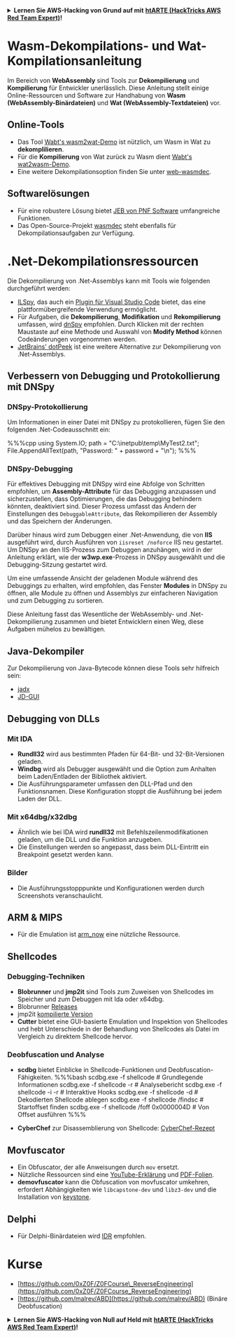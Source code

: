 <details>

<summary><strong>Lernen Sie AWS-Hacking von Grund auf mit</strong> <a href="https://training.hacktricks.xyz/courses/arte"><strong>htARTE (HackTricks AWS Red Team Expert)</strong></a><strong>!</strong></summary>

Andere Möglichkeiten, HackTricks zu unterstützen:

* Wenn Sie Ihr **Unternehmen in HackTricks bewerben möchten** oder **HackTricks als PDF herunterladen möchten**, überprüfen Sie die [**ABONNEMENTPLÄNE**](https://github.com/sponsors/carlospolop)!
* Holen Sie sich das [**offizielle PEASS & HackTricks-Merchandise**](https://peass.creator-spring.com)
* Entdecken Sie [**The PEASS Family**](https://opensea.io/collection/the-peass-family), unsere Sammlung exklusiver [**NFTs**](https://opensea.io/collection/the-peass-family)
* **Treten Sie der** 💬 [**Discord-Gruppe**](https://discord.gg/hRep4RUj7f) oder der [**Telegramm-Gruppe**](https://t.me/peass) bei oder **folgen** Sie uns auf **Twitter** 🐦 [**@carlospolopm**](https://twitter.com/hacktricks_live)**.**
* **Teilen Sie Ihre Hacking-Tricks, indem Sie PRs an die** [**HackTricks**](https://github.com/carlospolop/hacktricks) und [**HackTricks Cloud**](https://github.com/carlospolop/hacktricks-cloud) GitHub-Repositories senden.

</details>

# Wasm-Dekompilations- und Wat-Kompilationsanleitung

Im Bereich von **WebAssembly** sind Tools zur **Dekompilierung** und **Kompilierung** für Entwickler unerlässlich. Diese Anleitung stellt einige Online-Ressourcen und Software zur Handhabung von **Wasm (WebAssembly-Binärdateien)** und **Wat (WebAssembly-Textdateien)** vor.

## Online-Tools

- Das Tool [Wabt's wasm2wat-Demo](https://webassembly.github.io/wabt/demo/wasm2wat/index.html) ist nützlich, um Wasm in Wat zu **dekomplilieren**.
- Für die **Kompilierung** von Wat zurück zu Wasm dient [Wabt's wat2wasm-Demo](https://webassembly.github.io/wabt/demo/wat2wasm/).
- Eine weitere Dekompilationsoption finden Sie unter [web-wasmdec](https://wwwg.github.io/web-wasmdec/).

## Softwarelösungen

- Für eine robustere Lösung bietet [JEB von PNF Software](https://www.pnfsoftware.com/jeb/demo) umfangreiche Funktionen.
- Das Open-Source-Projekt [wasmdec](https://github.com/wwwg/wasmdec) steht ebenfalls für Dekompilationsaufgaben zur Verfügung.

# .Net-Dekompilationsressourcen

Die Dekompilierung von .Net-Assemblys kann mit Tools wie folgenden durchgeführt werden:

- [ILSpy](https://github.com/icsharpcode/ILSpy), das auch ein [Plugin für Visual Studio Code](https://github.com/icsharpcode/ilspy-vscode) bietet, das eine plattformübergreifende Verwendung ermöglicht.
- Für Aufgaben, die **Dekompilierung**, **Modifikation** und **Rekompilierung** umfassen, wird [dnSpy](https://github.com/0xd4d/dnSpy/releases) empfohlen. Durch Klicken mit der rechten Maustaste auf eine Methode und Auswahl von **Modify Method** können Codeänderungen vorgenommen werden.
- [JetBrains' dotPeek](https://www.jetbrains.com/es-es/decompiler/) ist eine weitere Alternative zur Dekompilierung von .Net-Assemblys.

## Verbessern von Debugging und Protokollierung mit DNSpy

### DNSpy-Protokollierung
Um Informationen in einer Datei mit DNSpy zu protokollieren, fügen Sie den folgenden .Net-Codeausschnitt ein:

%%%cpp
using System.IO;
path = "C:\\inetpub\\temp\\MyTest2.txt";
File.AppendAllText(path, "Password: " + password + "\n");
%%%

### DNSpy-Debugging
Für effektives Debugging mit DNSpy wird eine Abfolge von Schritten empfohlen, um **Assembly-Attribute** für das Debugging anzupassen und sicherzustellen, dass Optimierungen, die das Debugging behindern könnten, deaktiviert sind. Dieser Prozess umfasst das Ändern der Einstellungen des `DebuggableAttribute`, das Rekompilieren der Assembly und das Speichern der Änderungen.

Darüber hinaus wird zum Debuggen einer .Net-Anwendung, die von **IIS** ausgeführt wird, durch Ausführen von `iisreset /noforce` IIS neu gestartet. Um DNSpy an den IIS-Prozess zum Debuggen anzuhängen, wird in der Anleitung erklärt, wie der **w3wp.exe**-Prozess in DNSpy ausgewählt und die Debugging-Sitzung gestartet wird.

Um eine umfassende Ansicht der geladenen Module während des Debuggings zu erhalten, wird empfohlen, das Fenster **Modules** in DNSpy zu öffnen, alle Module zu öffnen und Assemblys zur einfacheren Navigation und zum Debugging zu sortieren.

Diese Anleitung fasst das Wesentliche der WebAssembly- und .Net-Dekompilierung zusammen und bietet Entwicklern einen Weg, diese Aufgaben mühelos zu bewältigen.

## **Java-Dekompiler**
Zur Dekompilierung von Java-Bytecode können diese Tools sehr hilfreich sein:
- [jadx](https://github.com/skylot/jadx)
- [JD-GUI](https://github.com/java-decompiler/jd-gui/releases)

## **Debugging von DLLs**
### Mit IDA
- **Rundll32** wird aus bestimmten Pfaden für 64-Bit- und 32-Bit-Versionen geladen.
- **Windbg** wird als Debugger ausgewählt und die Option zum Anhalten beim Laden/Entladen der Bibliothek aktiviert.
- Die Ausführungsparameter umfassen den DLL-Pfad und den Funktionsnamen. Diese Konfiguration stoppt die Ausführung bei jedem Laden der DLL.

### Mit x64dbg/x32dbg
- Ähnlich wie bei IDA wird **rundll32** mit Befehlszeilenmodifikationen geladen, um die DLL und die Funktion anzugeben.
- Die Einstellungen werden so angepasst, dass beim DLL-Eintritt ein Breakpoint gesetzt werden kann.

### Bilder
- Die Ausführungsstopppunkte und Konfigurationen werden durch Screenshots veranschaulicht.

## **ARM & MIPS**
- Für die Emulation ist [arm_now](https://github.com/nongiach/arm_now) eine nützliche Ressource.

## **Shellcodes**
### Debugging-Techniken
- **Blobrunner** und **jmp2it** sind Tools zum Zuweisen von Shellcodes im Speicher und zum Debuggen mit Ida oder x64dbg.
- Blobrunner [Releases](https://github.com/OALabs/BlobRunner/releases/tag/v0.0.5)
- jmp2it [kompilierte Version](https://github.com/adamkramer/jmp2it/releases/)
- **Cutter** bietet eine GUI-basierte Emulation und Inspektion von Shellcodes und hebt Unterschiede in der Behandlung von Shellcodes als Datei im Vergleich zu direktem Shellcode hervor.

### Deobfuscation und Analyse
- **scdbg** bietet Einblicke in Shellcode-Funktionen und Deobfuscation-Fähigkeiten.
%%%bash
scdbg.exe -f shellcode # Grundlegende Informationen
scdbg.exe -f shellcode -r # Analysebericht
scdbg.exe -f shellcode -i -r # Interaktive Hooks
scdbg.exe -f shellcode -d # Dekodierten Shellcode ablegen
scdbg.exe -f shellcode /findsc # Startoffset finden
scdbg.exe -f shellcode /foff 0x0000004D # Von Offset ausführen
%%%

- **CyberChef** zur Disassemblierung von Shellcode: [CyberChef-Rezept](https://gchq.github.io/CyberChef/#recipe=To_Hex%28'Space',0%29Disassemble_x86%28'32','Full%20x86%20architecture',16,0,true,true%29)

## **Movfuscator**
- Ein Obfuscator, der alle Anweisungen durch `mov` ersetzt.
- Nützliche Ressourcen sind eine [YouTube-Erklärung](https://www.youtube.com/watch?v=2VF_wPkiBJY) und [PDF-Folien](https://github.com/xoreaxeaxeax/movfuscator/blob/master/slides/domas_2015_the_movfuscator.pdf).
- **demovfuscator** kann die Obfuscation von movfuscator umkehren, erfordert Abhängigkeiten wie `libcapstone-dev` und `libz3-dev` und die Installation von [keystone](https://github.com/keystone-engine/keystone/blob/master/docs/COMPILE-NIX.md).
## **Delphi**
- Für Delphi-Binärdateien wird [IDR](https://github.com/crypto2011/IDR) empfohlen.


# Kurse

* [https://github.com/0xZ0F/Z0FCourse\_ReverseEngineering](https://github.com/0xZ0F/Z0FCourse_ReverseEngineering)
* [https://github.com/malrev/ABD](https://github.com/malrev/ABD) \(Binäre Deobfuscation\)



<details>

<summary><strong>Lernen Sie AWS-Hacking von Null auf Held mit</strong> <a href="https://training.hacktricks.xyz/courses/arte"><strong>htARTE (HackTricks AWS Red Team Expert)</strong></a><strong>!</strong></summary>

Andere Möglichkeiten, HackTricks zu unterstützen:

* Wenn Sie Ihr **Unternehmen in HackTricks bewerben möchten** oder **HackTricks als PDF herunterladen möchten**, überprüfen Sie die [**ABONNEMENTPLÄNE**](https://github.com/sponsors/carlospolop)!
* Holen Sie sich das [**offizielle PEASS & HackTricks-Merchandise**](https://peass.creator-spring.com)
* Entdecken Sie [**The PEASS Family**](https://opensea.io/collection/the-peass-family), unsere Sammlung exklusiver [**NFTs**](https://opensea.io/collection/the-peass-family)
* **Treten Sie der** 💬 [**Discord-Gruppe**](https://discord.gg/hRep4RUj7f) oder der [**Telegram-Gruppe**](https://t.me/peass) bei oder **folgen** Sie uns auf **Twitter** 🐦 [**@carlospolopm**](https://twitter.com/hacktricks_live)**.**
* **Teilen Sie Ihre Hacking-Tricks, indem Sie PRs an die** [**HackTricks**](https://github.com/carlospolop/hacktricks) und [**HackTricks Cloud**](https://github.com/carlospolop/hacktricks-cloud) GitHub-Repositories senden.

</details>
